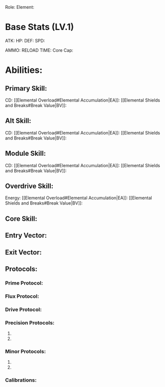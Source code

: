 
Role: 
Element: 

# Base Stats (LV.1)

ATK: 
HP: 
DEF: 
SPD: 

AMMO: 
RELOAD TIME:
Core Cap:

# Abilities:

## Primary Skill:

CD:
[[Elemental Overload#Elemental Accumulation|EA]]:
[[Elemental Shields and Breaks#Break Value|BV]]: 

## Alt Skill:

CD:
[[Elemental Overload#Elemental Accumulation|EA]]:
[[Elemental Shields and Breaks#Break Value|BV]]: 
## Module Skill: 

CD:
[[Elemental Overload#Elemental Accumulation|EA]]:
[[Elemental Shields and Breaks#Break Value|BV]]: 
## Overdrive Skill:

Energy: 
[[Elemental Overload#Elemental Accumulation|EA]]:
[[Elemental Shields and Breaks#Break Value|BV]]: 
## Core Skill:


## Entry Vector:


## Exit Vector:


## Protocols:

### Prime Protocol:


### Flux Protocol:


### Drive Protocol:


### Precision Protocols:
1. 
2. 

### Minor Protocols: 
1. 
2. 

### Calibrations:

